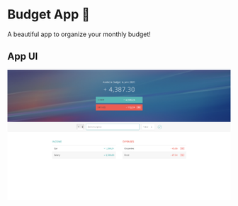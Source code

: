 # Budget App 🎯
A beautiful app to organize your monthly budget!


## App UI 

![interface](https://github.com/ashshekhar/budget-app/blob/master/app-interface.png)
 
